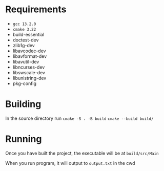 # Requirements

- `gcc 13.2.0`
- `cmake 3.22`
- build-essential
- doctest-dev
- zlib1g-dev
- libavcodec-dev
- libavformat-dev
- libavutil-dev
- libncurses-dev
- libswscale-dev
- libunistring-dev
- pkg-config

# Building

In the source directory run
`cmake -S . -B build`
`cmake --build build/`

# Running

Once you have built the project, the executable will be at `build/src/Main`

When you run program, it will output to `output.txt` in the cwd
